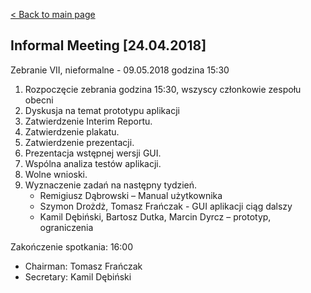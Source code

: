 [< Back to main page](/)

## Informal Meeting [24.04.2018]

Zebranie VII, nieformalne -  09.05.2018 godzina 15:30
1. Rozpoczęcie zebrania godzina 15:30, wszyscy członkowie zespołu obecni
2. Dyskusja na temat prototypu aplikacji 
3. Zatwierdzenie Interim Reportu.
4. Zatwierdzenie plakatu.
5. Zatwierdzenie prezentacji. 
6. Prezentacja wstępnej wersji GUI.
7. Wspólna analiza testów aplikacji.
8. Wolne wnioski.
9. Wyznaczenie zadań na następny tydzień.
	- Remigiusz Dąbrowski – Manual użytkownika
	- Szymon Drożdż, Tomasz Frańczak - GUI aplikacji ciąg dalszy
	- Kamil Dębiński, Bartosz Dutka, Marcin Dyrcz – prototyp, ograniczenia
	
Zakończenie spotkania: 16:00 
* Chairman: Tomasz Frańczak
* Secretary: Kamil Dębiński
